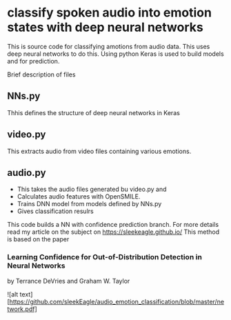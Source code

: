 # classify spoken audio into emotion states with deep neural networks

This is source code for classifying amotions from audio data. 
This uses deep neural networks to do this. Using python Keras is used to build models and for prediction.

Brief description of files

## NNs.py
Thhis defines the structure of deep neural networks in Keras

## video.py
This extracts audio from video files containing various emotions.

## audio.py
- This takes the audio files generated bu video.py and 
- Calculates audio features with OpenSMILE. 
- Trains DNN model from models defined by NNs.py
- Gives classification resulrs

This code builds a NN with confidence prediction branch. For more details read my article on the subject on 
https://sleekeagle.github.io/
This method is based on the paper 
### Learning Confidence for Out-of-Distribution Detection in Neural Networks
by Terrance DeVries and Graham W. Taylor

![alt text][https://github.com/sleekEagle/audio_emotion_classification/blob/master/network.pdf]

